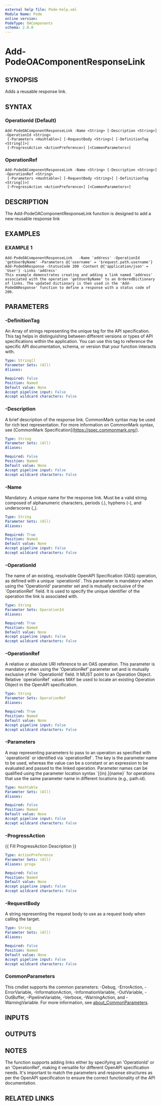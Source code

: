```yaml
---
external help file: Pode-help.xml
Module Name: Pode
online version:
PodeType: OAComponents
schema: 2.0.0
---
```


# Add-PodeOAComponentResponseLink

## SYNOPSIS
Adds a reusable response link.

## SYNTAX

### OperationId (Default)
```
Add-PodeOAComponentResponseLink -Name <String> [-Description <String>] -OperationId <String>
 [-Parameters <Hashtable>] [-RequestBody <String>] [-DefinitionTag <String[]>]
 [-ProgressAction <ActionPreference>] [<CommonParameters>]
```

### OperationRef
```
Add-PodeOAComponentResponseLink -Name <String> [-Description <String>] -OperationRef <String>
 [-Parameters <Hashtable>] [-RequestBody <String>] [-DefinitionTag <String[]>]
 [-ProgressAction <ActionPreference>] [<CommonParameters>]
```

## DESCRIPTION
The Add-PodeOAComponentResponseLink function is designed to add a new reusable response link

## EXAMPLES

### EXAMPLE 1
```
Add-PodeOAComponentResponseLink   -Name 'address' -OperationId 'getUserByName' -Parameters @{'username' = '$request.path.username'}
Add-PodeOAResponse -StatusCode 200 -Content @{'application/json' = 'User'} -Links 'address'
This example demonstrates creating and adding a link named 'address' associated with the operation 'getUserByName' to an OrderedDictionary of links. The updated dictionary is then used in the 'Add-PodeOAResponse' function to define a response with a status code of 200.
```

## PARAMETERS

### -DefinitionTag
An Array of strings representing the unique tag for the API specification.
This tag helps in distinguishing between different versions or types of API specifications within the application.
You can use this tag to reference the specific API documentation, schema, or version that your function interacts with.

```yaml
Type: String[]
Parameter Sets: (All)
Aliases:

Required: False
Position: Named
Default value: None
Accept pipeline input: False
Accept wildcard characters: False
```

### -Description
A brief description of the response link.
CommonMark syntax may be used for rich text representation.
For more information on CommonMark syntax, see \[CommonMark Specification\](https://spec.commonmark.org/).

```yaml
Type: String
Parameter Sets: (All)
Aliases:

Required: False
Position: Named
Default value: None
Accept pipeline input: False
Accept wildcard characters: False
```

### -Name
Mandatory.
A unique name for the response link.
Must be a valid string composed of alphanumeric characters, periods (.), hyphens (-), and underscores (_).

```yaml
Type: String
Parameter Sets: (All)
Aliases:

Required: True
Position: Named
Default value: None
Accept pipeline input: False
Accept wildcard characters: False
```

### -OperationId
The name of an existing, resolvable OpenAPI Specification (OAS) operation, as defined with a unique \`operationId\`.
This parameter is mandatory when using the 'OperationId' parameter set and is mutually exclusive of the \`OperationRef\` field.
It is used to specify the unique identifier of the operation the link is associated with.

```yaml
Type: String
Parameter Sets: OperationId
Aliases:

Required: True
Position: Named
Default value: None
Accept pipeline input: False
Accept wildcard characters: False
```

### -OperationRef
A relative or absolute URI reference to an OAS operation.
This parameter is mandatory when using the 'OperationRef' parameter set and is mutually exclusive of the \`OperationId\` field.
It MUST point to an Operation Object.
Relative \`operationRef\` values MAY be used to locate an existing Operation Object in the OpenAPI specification.

```yaml
Type: String
Parameter Sets: OperationRef
Aliases:

Required: True
Position: Named
Default value: None
Accept pipeline input: False
Accept wildcard characters: False
```

### -Parameters
A map representing parameters to pass to an operation as specified with \`operationId\` or identified via \`operationRef\`.
The key is the parameter name to be used, whereas the value can be a constant or an expression to be evaluated and passed to the linked operation.
Parameter names can be qualified using the parameter location syntax \`\[{in}.\]{name}\` for operations that use the same parameter name in different locations (e.g., path.id).

```yaml
Type: Hashtable
Parameter Sets: (All)
Aliases:

Required: False
Position: Named
Default value: None
Accept pipeline input: False
Accept wildcard characters: False
```

### -ProgressAction
{{ Fill ProgressAction Description }}

```yaml
Type: ActionPreference
Parameter Sets: (All)
Aliases: proga

Required: False
Position: Named
Default value: None
Accept pipeline input: False
Accept wildcard characters: False
```

### -RequestBody
A string representing the request body to use as a request body when calling the target.

```yaml
Type: String
Parameter Sets: (All)
Aliases:

Required: False
Position: Named
Default value: None
Accept pipeline input: False
Accept wildcard characters: False
```

### CommonParameters
This cmdlet supports the common parameters: -Debug, -ErrorAction, -ErrorVariable, -InformationAction, -InformationVariable, -OutVariable, -OutBuffer, -PipelineVariable, -Verbose, -WarningAction, and -WarningVariable. For more information, see [about_CommonParameters](http://go.microsoft.com/fwlink/?LinkID=113216).

## INPUTS

## OUTPUTS

## NOTES
The function supports adding links either by specifying an 'OperationId' or an 'OperationRef', making it versatile for different OpenAPI specification needs.
It's important to match the parameters and response structures as per the OpenAPI specification to ensure the correct functionality of the API documentation.

## RELATED LINKS
